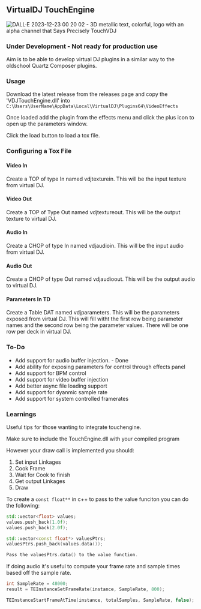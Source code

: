 ## VirtualDJ TouchEngine
![DALL·E 2023-12-23 00 20 02 - 3D metallic text, colorful, logo with an alpha channel that Says Precisely TouchVDJ ](https://github.com/medcelerate/VDJTouchEngine/assets/32549017/066ea319-96c9-48ad-be9b-c76c9765942a)

### Under Development - Not ready for production use

Aim is to be able to develop virtual DJ plugins in a similar way to the oldschool Quartz Composer plugins.

### Usage

Download the latest release from the releases page and copy the 'VDJTouchEngine.dll' into `C:\Users\UserName\AppData\Local\VirtualDJ\Plugins64\VideoEffects`

Once loaded add the plugin from the effects menu and click the plus icon to open up the parameters window.

Click the load button to load a tox file.

### Configuring a Tox File

#### Video In
Create a TOP of type In named vdjtexturein. This will be the input texture from virtual DJ.

#### Video Out
Create a TOP of Type Out named vdjtextureout. This will be the output texture to virtual DJ.

#### Audio In
Create a CHOP of type In named vdjaudioin. This will be the input audio from virtual DJ.

#### Audio Out
Create a CHOP of type Out named vdjaudioout. This will be the output audio to virtual DJ.

#### Parameters In TD
Create a Table DAT named vdjparameters. This will be the parameters exposed from virtual DJ.
This will fill witht the first row being parameter names and the second row being the parameter values.
There will be one row per deck in virtual DJ.

### To-Do
- Add support for audio buffer injection. - Done
- Add ability for exposing parameters for control through effects panel
- Add support for BPM control
- Add support for video buffer injection
- Add better async file loading support
- Add support for dyanmic sample rate
- Add support for system controlled framerates

### Learnings

Useful tips for those wanting to integrate touchengine.

Make sure to include the TouchEngine.dll with your compiled program

However your draw call is implemented you should:

1. Set input Linkages
2. Cook Frame
3. Wait for Cook to finish
4. Get output Linkages
5. Draw


To create a `const float**` in c++ to pass to the value funciton you can do the following:

```c++
std::vector<float> values;
values.push_back(1.0f);
values.push_back(2.0f);

std::vector<const float*> valuesPtrs;
valuesPtrs.push_back(values.data());

Pass the valuesPtrs.data() to the value function.

```

If doing audio it's useful to compute your frame rate and sample times based off the sample rate.

```c++
int SampleRate = 48000;
result = TEInstanceSetFrameRate(instance, SampleRate, 800);

TEInstanceStartFrameAtTime(instance, totalSamples, SampleRate, false);

```